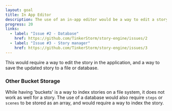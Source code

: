 ```yaml
---
layout: goal
title: In App Editor
description: The use of an in-app editor would be a way to edit a story without leaving the application itself, and having physical ownership of the story you write.
progress: 20
links:
  - label: "Issue #2 - Database"
    href: https://github.com/TinkerStorm/story-engine/issues/2
  - label: "Issue #3 - Story manager"
    href: https://github.com/TinkerStorm/story-engine/issues/3
---
```


This would require a way to edit the story in the application, and a way to save the updated story to a file or database.

### Other Bucket Storage

While having 'buckets' is a way to index stories on a file system, it does not work as well for a story. The use of a database would also require `steps` or `scenes` to be stored as an array, and would require a way to index the story.
